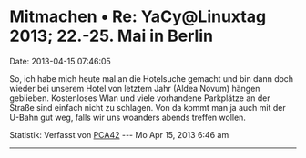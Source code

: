 Mitmachen • Re: YaCy\@Linuxtag 2013; 22.-25. Mai in Berlin
==========================================================

Date: 2013-04-15 07:46:05

So, ich habe mich heute mal an die Hotelsuche gemacht und bin dann doch
wieder bei unserem Hotel von letztem Jahr (Aldea Novum) hängen
geblieben. Kostenloses Wlan und viele vorhandene Parkplätze an der
Straße sind einfach nicht zu schlagen. Von da kommt man ja auch mit der
U-Bahn gut weg, falls wir uns woanders abends treffen wollen.

Statistik: Verfasst von
[PCA42](http://forum.yacy-websuche.de/memberlist.php?mode=viewprofile&u=211)
--- Mo Apr 15, 2013 6:46 am

------------------------------------------------------------------------

